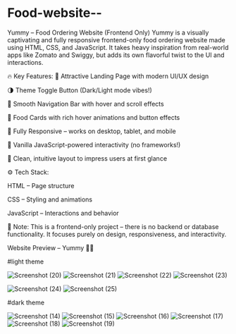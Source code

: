 # Food-website--
Yummy – Food Ordering Website (Frontend Only)
Yummy is a visually captivating and fully responsive frontend-only food ordering website made using HTML, CSS, and JavaScript.
It takes heavy inspiration from real-world apps like Zomato and Swiggy, but adds its own flavorful twist to the UI and interactions.

🔥 Key Features:
🍕 Attractive Landing Page with modern UI/UX design

🌗 Theme Toggle Button (Dark/Light mode vibes!)

🧭 Smooth Navigation Bar with hover and scroll effects

🍱 Food Cards with rich hover animations and button effects

📱 Fully Responsive – works on desktop, tablet, and mobile

🧠 Vanilla JavaScript-powered interactivity (no frameworks!)

🎨 Clean, intuitive layout to impress users at first glance

⚙️ Tech Stack:

HTML – Page structure

CSS – Styling and animations

JavaScript – Interactions and behavior

📌 Note:
This is a frontend-only project – there is no backend or database functionality. It focuses purely on design, responsiveness, and interactivity.

 Website Preview – Yummy 🍕🍔

#light theme


![Screenshot (20)](https://github.com/user-attachments/assets/6569603a-c02c-4bad-a8af-abc22c6e00e6)
![Screenshot (21)](https://github.com/user-attachments/assets/4e500a8f-e2d8-47ee-a48e-7666c04db86f)
![Screenshot (22)](https://github.com/user-attachments/assets/dee666ab-fcce-4231-9056-ef1b3a689e76)
![Screenshot (23)](https://github.com/user-attachments/assets/525a0cf9-c815-46ee-9d37-e202752542c7)

![Screenshot (24)](https://github.com/user-attachments/assets/37c4652e-188a-44bf-885c-b4276665c80a)
![Screenshot (25)](https://github.com/user-attachments/assets/c3f29b68-097b-42af-bb1f-b37690a4e0f3)



#dark theme 


![Screenshot (14)](https://github.com/user-attachments/assets/de016aab-3bf9-4c42-98a8-960271d11fd0)
![Screenshot (15)](https://github.com/user-attachments/assets/401fc377-d1d9-4add-872b-27e21445edca)
![Screenshot (16)](https://github.com/user-attachments/assets/6442e1db-a00e-46c1-bf8b-cc4732205479)
![Screenshot (17)](https://github.com/user-attachments/assets/e8664f45-3623-4534-becc-232b34e2b453)
![Screenshot (18)](https://github.com/user-attachments/assets/53c5bbd5-bdd1-48e8-bcb4-580b4227d854)
![Screenshot (19)](https://github.com/user-attachments/assets/d40fad08-748f-40a3-9b8b-cf9891e74566)















